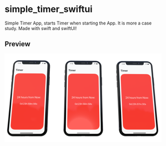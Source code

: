 # simple_timer_swiftui

Simple Timer App, starts Timer when starting the App. It is more a case study. Made with swift and swiftUI!

## Preview

![alt text](https://github.com/DKoenig82/swiftui_one/blob/main/simple_timer_swiftui-main/demoTimer.png)
